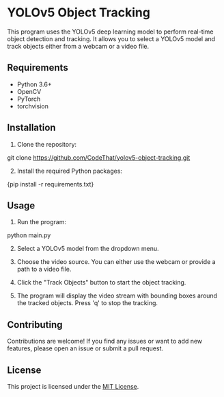 # YOLOv5 Object Tracking

This program uses the YOLOv5 deep learning model to perform real-time object detection and tracking. It allows you to select a YOLOv5 model and track objects either from a webcam or a video file.

## Requirements

- Python 3.6+
- OpenCV
- PyTorch
- torchvision

## Installation

1. Clone the repository:

git clone https://github.com/CodeThat/yolov5-object-tracking.git

2. Install the required Python packages:

  {pip install -r requirements.txt}

## Usage

1. Run the program:

  python main.py

2. Select a YOLOv5 model from the dropdown menu.

3. Choose the video source. You can either use the webcam or provide a path to a video file.

4. Click the "Track Objects" button to start the object tracking.

5. The program will display the video stream with bounding boxes around the tracked objects. Press 'q' to stop the tracking.

## Contributing

Contributions are welcome! If you find any issues or want to add new features, please open an issue or submit a pull request.

## License

This project is licensed under the [MIT License](LICENSE).
